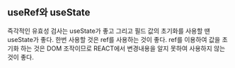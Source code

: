 ## useRef와 useState

즉각적인 유효성 검사는 useState가 좋고 그리고 필드 값의 초기화를 사용할 땐 useState가 좋다.
한번 사용할 것은 ref를 사용하는 것이 좋다. ref를 이용하여 값을 초기화 하는 것은 DOM 조작이므로 REACT에서 변경내용을 알지 못하여
사용하지 않는 것이 좋다.
